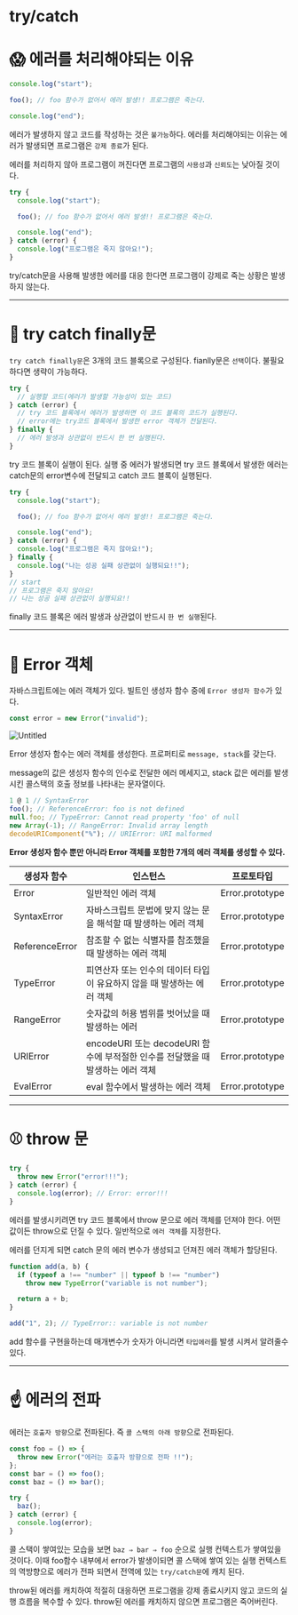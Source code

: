 # try/catch

# 😱 에러를 처리해야되는 이유

```jsx
console.log("start");

foo(); // foo 함수가 없어서 에러 발생!! 프로그램은 죽는다.

console.log("end");
```

에러가 발생하지 않고 코드를 작성하는 것은 `불가능`하다. 에러를 처리해야되는 이유는 에러가 발생되면 프로그램은 `강제 종료`가 된다.

에러를 처리하지 않아 프로그램이 꺼진다면 프로그램의 `사용성`과 `신뢰도`는 낮아질 것이다.

```jsx
try {
  console.log("start");

  foo(); // foo 함수가 없어서 에러 발생!! 프로그램은 죽는다.

  console.log("end");
} catch (error) {
  console.log("프로그램은 죽지 않아요!");
}
```

try/catch문을 사용해 발생한 에러를 대응 한다면 프로그램이 강제로 죽는 상황은 발생 하지 않는다.

---

# 🚀 try catch finally문

`try catch finally문`은 3개의 코드 블록으로 구성된다. fianlly문은 `선택`이다. 불필요하다면 생략이 가능하다.

```jsx
try {
  // 실행할 코드(에러가 발생할 가능성이 있는 코드)
} catch (error) {
  // try 코드 블록에서 에러가 발생하면 이 코드 블록의 코드가 실행된다.
  // error에는 try코드 블록에서 발생한 error 객체가 전달된다.
} finally {
  // 에러 발생과 상관없이 반드시 한 번 실행된다.
}
```

try 코드 블록이 실행이 된다. 실행 중 에러가 발생되면 try 코드 블록에서 발생한 에러는 catch문의 error변수에 전달되고 catch 코드 블록이 실행된다.

```jsx
try {
  console.log("start");

  foo(); // foo 함수가 없어서 에러 발생!! 프로그램은 죽는다.

  console.log("end");
} catch (error) {
  console.log("프로그램은 죽지 않아요!");
} finally {
  console.log("나는 성공 실패 상관없이 실행되요!!");
}
// start
// 프로그램은 죽지 않아요!
// 나는 성공 실패 상관없이 실행되요!!
```

finally 코드 블록은 에러 발생과 상관없이 반드시 `한 번 실행`된다.

---

# 🤖 Error 객체

자바스크립트에는 에러 객체가 있다. 빌트인 생성자 함수 중에 `Error 생성자 함수`가 있다.

```jsx
const error = new Error("invalid");
```

![Untitled](https://s3-us-west-2.amazonaws.com/secure.notion-static.com/bb51eddf-2b03-4579-9fb6-b8db24bbaee8/Untitled.png)

Error 생성자 함수는 에러 객체를 생성한다. 프로퍼티로 `message, stack`를 갖는다.

message의 값은 생성자 함수의 인수로 전달한 에러 메세지고, stack 값은 에러를 발생시킨 콜스택의 호출 정보를 나타내는 문자열이다.

```jsx
1 @ 1 // SyntaxError
foo(); // ReferenceError: foo is not defined
null.foo; // TypeError: Cannot read property 'foo' of null
new Array(-1); // RangeError: Invalid array length
decodeURIComponent("%"); // URIError: URI malformed
```

**Error 생성자 함수 뿐만 아니라 Error 객체를 포함한 7개의 에러 객체를 생성할 수 있다.**

| 생성자 함수    | 인스턴스                                                                       | 프로토타입      |
| -------------- | ------------------------------------------------------------------------------ | --------------- |
| Error          | 일반적인 에러 객체                                                             | Error.prototype |
| SyntaxError    | 자바스크립트 문법에 맞지 않는 문을 해석할 때 발생하는 에러 객체                | Error.prototype |
| ReferenceError | 참조할 수 없는 식별자를 참조했을 때 발생하는 에러 객체                         | Error.prototype |
| TypeError      | 피연산자 또는 인수의 데이터 타입이 유요하지 않을 때 발생하는 에러 객체         | Error.prototype |
| RangeError     | 숫자값의 허용 범위를 벗어났을 때 발생하는 에러                                 | Error.prototype |
| URIError       | encodeURI 또는 decodeURI 함수에 부적절한 인수를 전달했을 때 발생하는 에러 객체 | Error.prototype |
| EvalError      | eval 함수에서 발생하는 에러 객체                                               | Error.prototype |

---

# ⚾ throw 문

```jsx
try {
  throw new Error("error!!!");
} catch (error) {
  console.log(error); // Error: error!!!
}
```

에러를 발생시키려면 try 코드 블록에서 throw 문으로 에러 객체를 던져야 한다. 어떤 값이든 throw으로 던질 수 있다. 일반적으로 `에러 객체`를 지정한다.

에러를 던지게 되면 catch 문의 에러 변수가 생성되고 던져진 에러 객체가 할당된다.

```jsx
function add(a, b) {
  if (typeof a !== "number" || typeof b !== "number")
    throw new TypeError("variable is not number");

  return a + b;
}

add("1", 2); // TypeError:: variable is not number
```

add 함수를 구현을하는데 매개변수가 숫자가 아니라면 `타입에러`를 발생 시켜서 알려줄수 있다.

---

# ☝ 에러의 전파

에러는 `호출자 방향`으로 전파된다. 즉 `콜 스택의 아래 방향`으로 전파된다.

```jsx
const foo = () => {
  throw new Error("에러는 호출자 방향으로 전파 !!");
};
const bar = () => foo();
const baz = () => bar();

try {
  baz();
} catch (error) {
  console.log(error);
}
```

콜 스택이 쌓여있는 모습을 보면 `baz ⇒ bar ⇒ foo` 순으로 실행 컨텍스트가 쌓여있을 것이다. 이때 foo함수 내부에서 error가 발생이되면 콜 스택에 쌓여 있는 실행 컨텍스트의 역방향으로 에러가 전파 되면서 전역에 있는 `try/catch문`에 캐치 된다.

throw된 에러를 캐치하여 적절히 대응하면 프로그램을 강제 종료시키지 않고 코드의 실행 흐름을 복수할 수 있다. throw된 에러를 캐치하지 않으면 프로그램은 죽어버린다.
